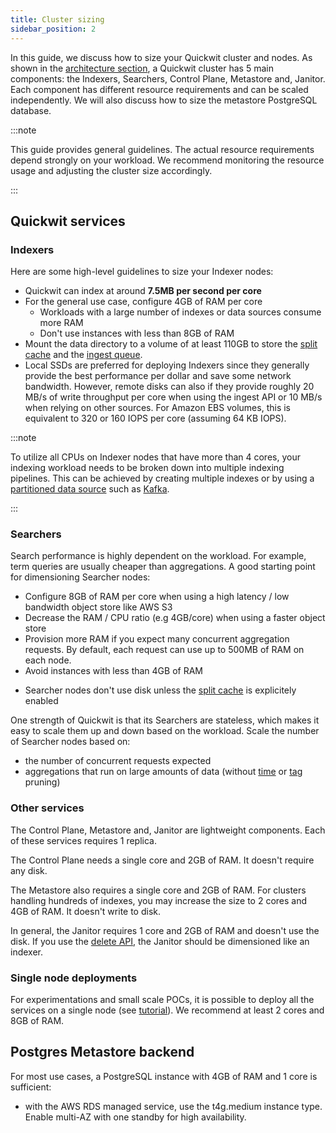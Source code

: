 ```yaml
---
title: Cluster sizing
sidebar_position: 2
---
```


In this guide, we discuss how to size your Quickwit cluster and nodes. As shown
in the [architecture section](../overview/architecture.md), a Quickwit cluster
has 5 main components: the Indexers, Searchers, Control Plane,
Metastore and, Janitor. Each component has different resource requirements
and can be scaled independently. We will also discuss how to size the metastore
PostgreSQL database.

:::note

This guide provides general guidelines. The actual resource requirements depend
strongly on your workload. We recommend monitoring the resource usage and
adjusting the cluster size accordingly.

:::

## Quickwit services

### Indexers

Here are some high-level guidelines to size your Indexer nodes:
- Quickwit can index at around **7.5MB per second per core**
- For the general use case, configure 4GB of RAM per core
  - Workloads with a large number of indexes or data sources consume more RAM
    <!-- TODO: revisit this when cooperative indexing becomes the default -->
  - Don't use instances with less than 8GB of RAM
    <!-- Note: 2GB for the heap size (per pipeline) and 2GB for ingest queues -->
- Mount the data directory to a volume of at least 110GB to store the [split
  cache](../configuration/node-config.md#Indexer-configuration) and the [ingest
  queue](../configuration/node-config.md#ingest-api-configuration).
  <!-- Note: 4GB max_queue_disk_usage and 100GB split_store_max_num_bytes -->
- Local SSDs are preferred for deploying Indexers since they generally provide the best performance per dollar and save some network bandwidth. However, remote disks can also if they provide roughly 20 MB/s of write throughput per core when using the ingest API or 10 MB/s when relying on other sources. For Amazon EBS volumes, this is equivalent to 320 or 160 IOPS per core (assuming 64 KB IOPS).

:::note

To utilize all CPUs on Indexer nodes that have more than 4 cores, your indexing
workload needs to be broken down into multiple indexing pipelines. This can be
achieved by creating multiple indexes or by using a [partitioned data
source](../configuration/source-config.md#number-of-pipelines) such as
[Kafka](../configuration/source-config.md#kafka-source).

<!-- TODO: change this note when releasing ingest v2 -->

:::


### Searchers

Search performance is highly dependent on the workload. For example, term queries
are usually cheaper than aggregations. A good starting point for dimensioning
Searcher nodes:
- Configure 8GB of RAM per core when using a high latency / low bandwidth object
  store like AWS S3
- Decrease the RAM / CPU ratio (e.g 4GB/core) when using a faster object store
- Provision more RAM if you expect many concurrent aggregation requests. By
  default, each request can use up to 500MB of RAM on each node.
- Avoid instances with less than 4GB of RAM
<!-- 1GB fast_field_cache_capacity + 0.5GB split_footer_cache_capacity + 0.5GB/req aggregation_memory_limit -->
- Searcher nodes don't use disk unless the [split
  cache](../configuration/node-config.md#Searcher-split-cache-configuration) is
  explicitely enabled

One strength of Quickwit is that its Searchers are stateless, which makes it
easy to scale them up and down based on the workload. Scale the number of
Searcher nodes based on:
- the number of concurrent requests expected
- aggregations that run on large amounts of data (without
  [time](../overview/concepts/querying.md#time-sharding) or
  [tag](../overview/concepts/querying.md#tag-pruning) pruning)

### Other services

The Control Plane, Metastore and, Janitor are lightweight components.
Each of these services requires 1 replica.

The Control Plane needs a single core and 2GB of RAM. It doesn't require any disk.

The Metastore also requires a single core and 2GB of RAM. For clusters handling
hundreds of indexes, you may increase the size to 2 cores and 4GB of RAM. It
doesn't write to disk.

In general, the Janitor requires 1 core and 2GB of RAM and doesn't use the disk.
If you use the [delete API](https://quickwit.io/docs/overview/concepts/deletes),
the Janitor should be dimensioned like an indexer.

### Single node deployments

For experimentations and small scale POCs, it is possible to deploy all the
services on a single node (see
[tutorial](../get-started/tutorials/tutorial-hdfs-logs.md)). We recommend at
least 2 cores and 8GB of RAM.

## Postgres Metastore backend

For most use cases, a PostgreSQL instance with 4GB of RAM and 1 core is
sufficient:
- with the AWS RDS managed service, use the t4g.medium instance type. Enable
  multi-AZ with one standby for high availability.
